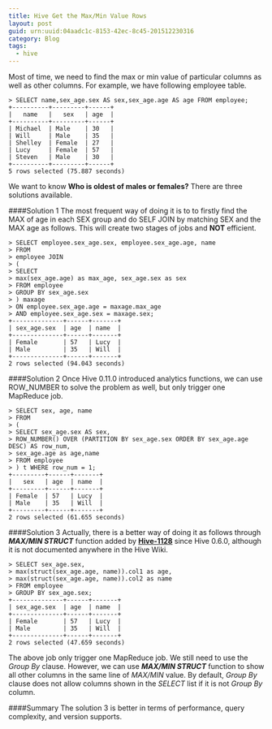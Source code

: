 ```yaml
---
title: Hive Get the Max/Min Value Rows 
layout: post
guid: urn:uuid:04aadc1c-8153-42ec-8c45-201512230316
category: Blog
tags:
  - hive
---
```

Most of time, we need to find the max or min value of particular columns as well as other columns. For example, we have following employee table.

```
> SELECT name,sex_age.sex AS sex,sex_age.age AS age FROM employee;
+----------+---------+------+
|   name   |   sex   | age  |
+----------+---------+------+
| Michael  | Male    | 30   |
| Will     | Male    | 35   |
| Shelley  | Female  | 27   |
| Lucy     | Female  | 57   |
| Steven   | Male    | 30   |
+----------+---------+------+
5 rows selected (75.887 seconds)
```
We want to know **Who is oldest of males or females?** There are three solutions available.

####Solution 1
The most frequent way of doing it is to to firstly find the MAX of age in each SEX group and do SELF JOIN by matching SEX and the MAX age as follows. This will create two stages of jobs and **NOT** efficient.

```
> SELECT employee.sex_age.sex, employee.sex_age.age, name 
> FROM
> employee JOIN 
> (
> SELECT 
> max(sex_age.age) as max_age, sex_age.sex as sex  
> FROM employee
> GROUP BY sex_age.sex
> ) maxage
> ON employee.sex_age.age = maxage.max_age
> AND employee.sex_age.sex = maxage.sex;
+--------------+------+-------+
| sex_age.sex  | age  | name  |
+--------------+------+-------+
| Female       | 57   | Lucy  |
| Male         | 35   | Will  |
+--------------+------+-------+
2 rows selected (94.043 seconds)
```

####Solution 2
Once Hive 0.11.0 introduced analytics functions, we can use ROW_NUMBER to solve the problem as well, but only trigger one MapReduce job.

```
> SELECT sex, age, name
> FROM
> (
> SELECT sex_age.sex AS sex,
> ROW_NUMBER() OVER (PARTITION BY sex_age.sex ORDER BY sex_age.age DESC) AS row_num, 
> sex_age.age as age,name
> FROM employee
> ) t WHERE row_num = 1;
+---------+------+-------+
|   sex   | age  | name  |
+---------+------+-------+
| Female  | 57   | Lucy  |
| Male    | 35   | Will  |
+---------+------+-------+
2 rows selected (61.655 seconds)
```

####Solution 3
Actually, there is a better way of doing it as follows through ***MAX/MIN STRUCT*** function added by **[Hive-1128](https://issues.apache.org/jira/browse/HIVE-1128)** since Hive 0.6.0, although it is not documented anywhere in the Hive Wiki.

```
> SELECT sex_age.sex, 
> max(struct(sex_age.age, name)).col1 as age,
> max(struct(sex_age.age, name)).col2 as name
> FROM employee
> GROUP BY sex_age.sex;
+--------------+------+-------+
| sex_age.sex  | age  | name  |
+--------------+------+-------+
| Female       | 57   | Lucy  |
| Male         | 35   | Will  |
+--------------+------+-------+
2 rows selected (47.659 seconds)
```

The above job only trigger one MapReduce job. We still need to use the *Group By* clause. However, we can use ***MAX/MIN STRUCT*** function to show all other columns in the same line of *MAX/MIN* value. By default, *Group By* clause does not allow columns shown in the *SELECT* list if it is not *Group By* column.

####Summary
The solution 3 is better in terms of performance, query complexity, and version supports.